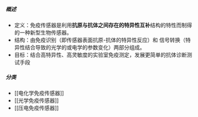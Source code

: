 ##### 概述
- 定义：免疫传感器是利用**抗原与抗体之间存在的特异性互补**结构的特性而制得的一种新型生物传感器。
- 结构：由免疫识别（即传感器表面抗原-抗体的特异性反应）和 
         信号转换（特异性结合导致的光学的或电学的参数变化）两部分组成。
- 目标：结合高特异性、高灵敏度的实验室免疫测定，发展更简单的抗体诊断测试手段
##### 分类
- [[电化学免疫传感器]]
- [[光学免疫传感器]]
- [[压电免疫传感器]]